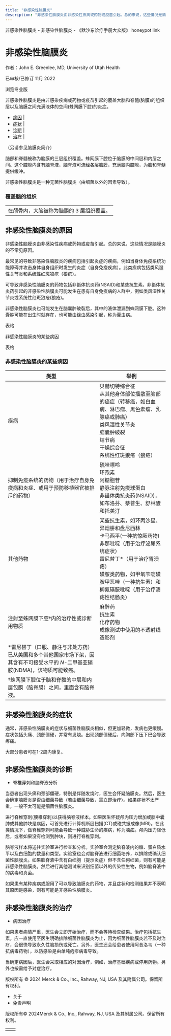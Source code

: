 ```yaml
---
title: "非感染性脑膜炎"
description: "非感染性脑膜炎由非感染性疾病或药物或疫苗引起。总的来说，这些情况是脑膜炎的不常见原因。"
---
```


﻿非感染性脑膜炎 \- 非感染性脑膜炎 \- 《默沙东诊疗手册大众版》 honeypot link

# 非感染性脑膜炎

作者：John E. Greenlee, MD, University of Utah Health

已审核/已修订 11月 2022

浏览专业版

非感染性脑膜炎是由非感染疾病或药物或疫苗引起的覆盖大脑和脊髓(脑膜)的组织层以及脑膜之间充满液体的空间(蛛网膜下腔)的炎症。

- [病因](#病因_v44323225_zh) \|
- [症状](#症状_v8343122_zh) \|
- [诊断](#诊断_v8343126_zh) \|
- [治疗](#治疗_v8343132_zh) \|

（另请参见脑膜炎简介）

脑部和脊髓被称为脑膜的三层组织覆盖。蛛网膜下腔位于脑膜的中间层和内层之间。这个腔隙内含有脑脊液，脑脊液可流经各层脑膜，充满脑内腔隙，为脑和脊髓提供缓冲。

非感染性脑膜炎是一种无菌性脑膜炎（由细菌以外的因素导致）。

### 覆盖脑的组织

|     |
| --- |
| 在颅骨内，大脑被称为脑膜的 3 层组织覆盖。<br> |

## 非感染性脑膜炎的原因

非感染性脑膜炎由非感染性疾病或药物或疫苗引起。总的来说，这些情况是脑膜炎的不常见原因。

最常见的导致非感染性脑膜炎的疾病包括引起炎症的疾病，例如当身体免疫系统功能障碍并攻击身体自身组织时发生的炎症（自身免疫疾病）。此类疾病包括类风湿性关节炎和系统性红斑狼疮（狼疮）。

可导致非感染性脑膜炎的药物包括非甾体抗炎药(NSAID)和某些抗生素。非甾体抗炎药引起的非感染性脑膜炎可能发生在患有自身免疫病的人群中，例如类风湿性关节炎或系统性红斑狼疮(狼疮)。

非感染性脑膜炎也可能发生在脑囊肿破裂后，其中的液体泄漏到蛛网膜下腔。这种囊肿可能在出生时就存在，也可能由绦虫感染引起，称为囊虫病。

表格

非感染性脑膜炎的某些病因

表格

### 非感染性脑膜炎的某些病因

| 类型 | 举例 |
| --- | --- |
| 疾病 | 贝赫切特综合征<br>从其他身体部位播散至脑部的癌症（转移癌，如白血病、淋巴瘤、黑色素瘤、乳腺癌或肺癌）<br>类风湿性关节炎<br>脑囊肿破裂<br>结节病<br>干燥综合征<br>系统性红斑狼疮（狼疮） |
| 抑制免疫系统的药物（用于治疗自身免疫病和炎症、或用于预防移植器官被排斥的药物） | 硫唑嘌呤<br>环孢素<br>阿糖胞苷<br>静脉注射免疫球蛋白<br>非甾体类抗炎药(NSAID)，如布洛芬、萘普生、舒林酸和托美汀 |
| 其他药物 | 某些抗生素，如环丙沙星、异烟肼和盘尼西林<br>卡马西平(一种抗惊厥药物)<br>非那吡啶（用于治疗泌尿系统症状）<br>雷尼替丁\*（用于治疗胃溃疡）<br>磺胺类药物，如甲氧苄啶磺胺甲恶唑（一种抗生素）和柳氮磺胺吡啶（用于治疗溃疡性结肠炎） |
| 注射至蛛网膜下腔†内的治疗性或诊断用物质 | 麻醉药<br>抗生素<br>化疗药物<br>成像测试中使用的不透射线造影剂 |
| \*雷尼替丁（口服、静注与非处方药）已从美国和多个其他国家市场下架，因其含有不可接受水平的 _N_-二甲基亚硝胺(NDMA)，该物质可能致癌。 |
| †蛛网膜下腔位于脑和脊髓的中层和内层包膜（脑脊膜）之间，里面含有脑脊液。 |

## 非感染性脑膜炎的症状

通常，非感染性脑膜炎的症状与细菌性脑膜炎相似，但更加轻微，发病也更缓慢。症状包括头痛、颈部僵硬，并常有发烧。出现颈部僵硬后，向胸部下压下巴会导致疼痛。

大部分患者可在1-2周内康复。

## 非感染性脑膜炎的诊断

- 脊椎穿刺和脑脊液分析


当患者出现头痛和颈部僵硬，特别是伴随发烧时，医生会怀疑脑膜炎。然后，医生会确定脑膜炎是否由细菌导致（若由细菌导致，需立即治疗）。如果症状不太严重，一般不太可能是细菌性脑膜炎。

进行脊椎穿刺(腰椎穿刺)以获得脑脊液样本。如果医生怀疑颅内压力增加或脑中囊肿或其他肿块是病因，可首先进行计算机断层扫描(CT)或磁共振成像(MRI)。在此类情况下，做脊椎穿刺可能会导致一种威胁生命的疾病，称为脑疝。颅内压力降低后，或者如果没有检测到肿块，则进行脊椎穿刺。

脑脊液样本将送往实验室进行检查和分析。实验室会测定脑脊液内的糖、蛋白质水平以及白细胞的数量和类型。实验室也会对脑脊液进行细菌培养，以排除或确认细菌性脑膜炎。如果脑脊液中含有白细胞（提示炎症）但不含任何细菌，则有可能是非感染性脑膜炎。然后进行其他测试来识别细菌以外的传染性生物，例如脑脊液中的病毒和真菌。

如果患有某种疾病或服用了可以导致脑膜炎的药物，并且症状和检测结果并不表明其原因是感染，则有可能是非感染性脑膜炎。

## 非感染性脑膜炎的治疗

- 病因治疗


如果患者病情严重，医生会立即开始治疗，而不会等待检查结果。治疗包括抗生素，应一直使用至医生明确排除细菌性脑膜炎为止，因为细菌性脑膜炎若不及时治疗，会很快导致永久性脑损伤或死亡。另外，医生还会给患者使用阿昔洛韦（一种抗病毒药物），以防感染是由单纯疱疹病毒导致。

当确定病因后，医生会采取相应的对因治疗，例如，治疗基础疾病或停用药物。另外也按需给予对症治疗。



版权所有 © 2024
Merck & Co., Inc., Rahway, NJ, USA 及其附属公司。保留所有权利。

- 关于
- 免责声明

版权所有© 2024Merck & Co., Inc., Rahway, NJ, USA 及其附属公司。保留所有权利。

|     |     |
| --- | --- |
|  |  |